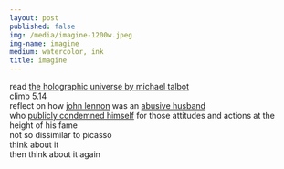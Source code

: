 ```yaml
---
layout: post
published: false 
img: /media/imagine-1200w.jpeg
img-name: imagine
medium: watercolor, ink
title: imagine
---
```


   
read [the holographic universe by michael talbot][1]  
climb [5.14][2]  
reflect on how [john lennon][3] was an [abusive husband][4]  
who [publicly condemned himself][5] for those attitudes and actions at the height of his fame  
not so dissimilar to picasso  
think about it  
then think about it again  



[1]:	https://www.harpercollins.com/products/the-holographic-universe-michael-talbot?variant=32130731737122/?target=_blank
[2]:	https://www.instagram.com/tv/CAV00wej54w/?utm_source=ig_web_copy_link/?target=_blank
[3]:	https://www.youtube.com/watch?v=VOgFZfRVaww/?target=_blank
[4]:	https://www.vice.com/en/article/ypa9b5/you-dont-have-to-imagine-john-lennon-beat-women-and-childrenits-just-a-fact/?target=_blank
[5]:	https://www.bbc.com/culture/article/20201207-how-john-lennon-was-made-into-a-myth/?target=_blank
